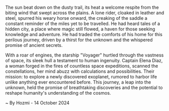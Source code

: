 
The sun beat down on the dusty trail, its heat a welcome respite from the biting wind that swept across the plains.  A lone rider, cloaked in leather and steel, spurred his weary horse onward, the creaking of the saddle a constant reminder of the miles yet to be travelled. He had heard tales of a hidden city, a place where magic still flowed, a haven for those seeking knowledge and adventure. He had traded the comforts of his home for this perilous journey, driven by a thirst for the unknown and the whispered promise of ancient secrets.

With a roar of engines, the starship "Voyager" hurtled through the vastness of space, its sleek hull a testament to human ingenuity. Captain Elena Diaz, a woman forged in the fires of countless space expeditions, scanned the constellations, her mind abuzz with calculations and possibilities. Their mission: to explore a newly discovered exoplanet, rumored to harbor life unlike anything ever encountered before. This journey, a leap into the unknown, held the promise of breathtaking discoveries and the potential to reshape humanity's understanding of the cosmos. 

~ By Hozmi - 14 October 2024
